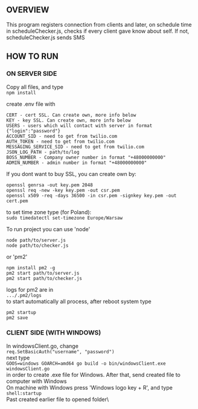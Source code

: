 ## OVERVIEW

This program registers connection from clients and later, on schedule time in scheduleChecker.js, checks if every client gave know about self. If not, scheduleChecker.js sends SMS


## HOW TO RUN
### ON SERVER SIDE

Copy all files, and type\
```npm install```

create .env file with
```
CERT - cert SSL. Can create own, more info below
KEY - key SSL. Can create own, more info below
USERS - users which will contact with server in format {"login":"password"}
ACCOUNT_SID - need to get from twilio.com
AUTH_TOKEN - need to get from twilio.com
MESSAGING_SERVICE_SID - need to get from twilio.com
JSON_LOG_PATH - path/to/log
BOSS_NUMBER - Company owner number in format "+48000000000"
ADMIN_NUMBER - admin number in format "+48000000000"
```
If you dont want to buy SSL, you can create own by:
```
openssl genrsa -out key.pem 2048
openssl req -new -key key.pem -out csr.pem
openssl x509 -req -days 36500 -in csr.pem -signkey key.pem -out cert.pem
```
to set time zone type (for Poland):\
```sudo timedatectl set-timezone Europe/Warsaw```

To run project you can use 'node'
```
node path/to/server.js
node path/to/checker.js
```
or 'pm2'
```
npm install pm2 -g
pm2 start path/to/server.js
pm2 start path/to/checker.js
```
logs for pm2 are in\
```.../.pm2/logs```\
to start automatically all process, after reboot system type
```
pm2 startup
pm2 save
```

### CLIENT SIDE (WITH WINDOWS)
In windowsClient.go, change\
```req.SetBasicAuth("username", "password")```\
next type\
```GOOS=windows GOARCH=amd64 go build -o bin/windowsClient.exe windowsClient.go```\
in order to create .exe file for Windows. After that, send created file to computer with Windows\
On machine with Windows press 'Windows logo key  + R', and type\
```shell:startup```\
Past created earlier file to opened folder\